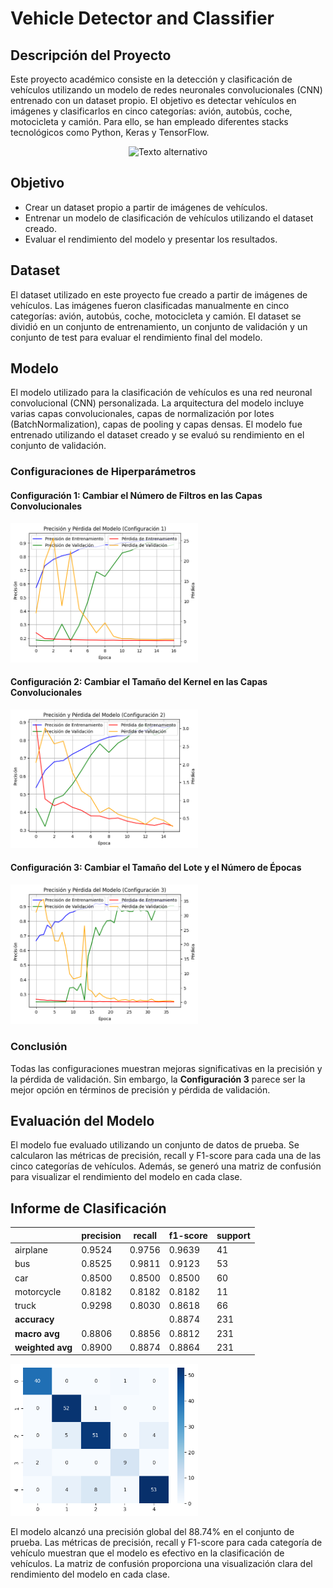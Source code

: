 # Vehicle Detector and Classifier

## Descripción del Proyecto
Este proyecto académico consiste en la detección y clasificación de vehículos utilizando un modelo de redes neuronales convolucionales (CNN) entrenado con un dataset propio. El objetivo es detectar vehículos en imágenes y clasificarlos en cinco categorías: avión, autobús, coche, motocicleta y camión. Para ello, se han empleado diferentes stacks tecnológicos como Python, Keras y TensorFlow.


<p align="center">
  <img src="https://github.com/luism1988/vehicle_detector_and_classifier/blob/main/streamlit/img/gif3.gif?raw=true" alt="Texto alternativo" width="500">
</p>



## Objetivo
- Crear un dataset propio a partir de imágenes de vehículos.
- Entrenar un modelo de clasificación de vehículos utilizando el dataset creado.
- Evaluar el rendimiento del modelo y presentar los resultados.

## Dataset
El dataset utilizado en este proyecto fue creado a partir de imágenes de vehículos. Las imágenes fueron clasificadas manualmente en cinco categorías: avión, autobús, coche, motocicleta y camión. El dataset se dividió en un conjunto de entrenamiento, un conjunto de validación y un conjunto de test para evaluar el rendimiento final del modelo.

## Modelo
El modelo utilizado para la clasificación de vehículos es una red neuronal convolucional (CNN) personalizada. La arquitectura del modelo incluye varias capas convolucionales, capas de normalización por lotes (BatchNormalization), capas de pooling y capas densas. El modelo fue entrenado utilizando el dataset creado y se evaluó su rendimiento en el conjunto de validación.

### Configuraciones de Hiperparámetros

#### Configuración 1: Cambiar el Número de Filtros en las Capas Convolucionales
<img src="images\conf1.png" alt="Ejemplo de imagen" width="300"/>

#### Configuración 2: Cambiar el Tamaño del Kernel en las Capas Convolucionales
<img src="images\conf2.png" alt="Ejemplo de imagen" width="300"/>

#### Configuración 3: Cambiar el Tamaño del Lote y el Número de Épocas
<img src="images\conf3.png" alt="Ejemplo de imagen" width="300"/>

### Conclusión
Todas las configuraciones muestran mejoras significativas en la precisión y la pérdida de validación. Sin embargo, la **Configuración 3** parece ser la mejor opción en términos de precisión y pérdida de validación.

## Evaluación del Modelo
El modelo fue evaluado utilizando un conjunto de datos de prueba. Se calcularon las métricas de precisión, recall y F1-score para cada una de las cinco categorías de vehículos. Además, se generó una matriz de confusión para visualizar el rendimiento del modelo en cada clase.

## Informe de Clasificación

|               | precision | recall | f1-score | support |
|---------------|------------|--------|----------|---------|
| airplane            | 0.9524     | 0.9756 | 0.9639   | 41      |
| bus            | 0.8525     | 0.9811 | 0.9123   | 53      |
| car        | 0.8500     | 0.8500 | 0.8500   | 60      |
| motorcycle           | 0.8182     | 0.8182 | 0.8182   | 11      |
| truck           | 0.9298     | 0.8030 | 0.8618   | 66      |
| **accuracy**  |            |        | 0.8874   | 231     |
| **macro avg** | 0.8806     | 0.8856 | 0.8812   | 231     |
| **weighted avg** | 0.8900  | 0.8874 | 0.8864   | 231     |

<img src="images\output.png" alt="Ejemplo de imagen" width="300"/>

El modelo alcanzó una precisión global del 88.74% en el conjunto de prueba. Las métricas de precisión, recall y F1-score para cada categoría de vehículo muestran que el modelo es efectivo en la clasificación de vehículos. La matriz de confusión proporciona una visualización clara del rendimiento del modelo en cada clase.
